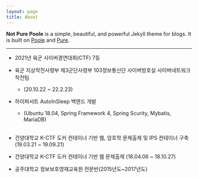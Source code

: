 ```yaml
---
layout: page
title: About
---
```


**Not Pure Poole** is a simple, beautiful, and powerful Jekyll theme for blogs. It is built on [Poole](https://github.com/poole/poole) and [Pure](https://purecss.io/).

<hr>

- 2021년 육군 사이버경연대회(CTF) 7등

- 육군 지상작전사령부 제3군단사령부 103정보통신단 사이버방호실 사이버네트워크작전팀
  - (20.10.22 ~ 22.2.23)<br>
  
- 하이퍼서트 AutoInSleep 백엔드 개발
   - (Ubuntu 18.04, Spring Framework 4, Spring Scurity, Mybatis, MariaDB)
<br><br>
- 건양대학교 K-CTF 도커 컨테이너 기반 웹, 암호학 문제출제 및 IPS 컨테이너 구축 (19.03.21 ~ 19.09.21)

-   건양대학교 K-CTF 도커 컨테이너 기반 웹 문제출제 (18.04.06 ~ 18.10.27)

- 공주대학교 정보보호영재교육원 전문반(2015년도~2017년도)
